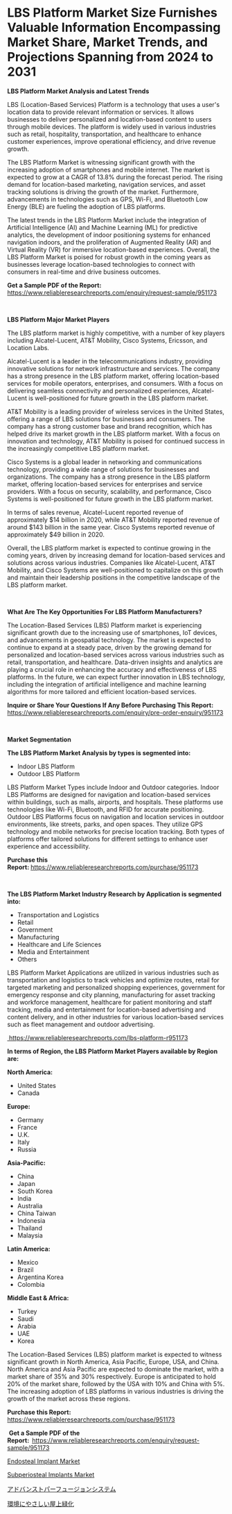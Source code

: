 <p><h1>LBS Platform Market Size Furnishes Valuable Information Encompassing Market Share, Market Trends, and Projections Spanning from 2024 to 2031</h1></p><p><strong>LBS Platform Market Analysis and Latest Trends</strong></p>
<p><p>LBS (Location-Based Services) Platform is a technology that uses a user's location data to provide relevant information or services. It allows businesses to deliver personalized and location-based content to users through mobile devices. The platform is widely used in various industries such as retail, hospitality, transportation, and healthcare to enhance customer experiences, improve operational efficiency, and drive revenue growth.</p><p>The LBS Platform Market is witnessing significant growth with the increasing adoption of smartphones and mobile internet. The market is expected to grow at a CAGR of 13.8% during the forecast period. The rising demand for location-based marketing, navigation services, and asset tracking solutions is driving the growth of the market. Furthermore, advancements in technologies such as GPS, Wi-Fi, and Bluetooth Low Energy (BLE) are fueling the adoption of LBS platforms.</p><p>The latest trends in the LBS Platform Market include the integration of Artificial Intelligence (AI) and Machine Learning (ML) for predictive analytics, the development of indoor positioning systems for enhanced navigation indoors, and the proliferation of Augmented Reality (AR) and Virtual Reality (VR) for immersive location-based experiences. Overall, the LBS Platform Market is poised for robust growth in the coming years as businesses leverage location-based technologies to connect with consumers in real-time and drive business outcomes.</p></p>
<p><strong>Get a Sample PDF of the Report:&nbsp;</strong> <a href="https://www.reliableresearchreports.com/enquiry/request-sample/951173">https://www.reliableresearchreports.com/enquiry/request-sample/951173</a></p>
<p>&nbsp;</p>
<p><strong>LBS Platform Major Market Players</strong></p>
<p><p>The LBS platform market is highly competitive, with a number of key players including Alcatel-Lucent, AT&T Mobility, Cisco Systems, Ericsson, and Location Labs. </p><p>Alcatel-Lucent is a leader in the telecommunications industry, providing innovative solutions for network infrastructure and services. The company has a strong presence in the LBS platform market, offering location-based services for mobile operators, enterprises, and consumers. With a focus on delivering seamless connectivity and personalized experiences, Alcatel-Lucent is well-positioned for future growth in the LBS platform market.</p><p>AT&T Mobility is a leading provider of wireless services in the United States, offering a range of LBS solutions for businesses and consumers. The company has a strong customer base and brand recognition, which has helped drive its market growth in the LBS platform market. With a focus on innovation and technology, AT&T Mobility is poised for continued success in the increasingly competitive LBS platform market.</p><p>Cisco Systems is a global leader in networking and communications technology, providing a wide range of solutions for businesses and organizations. The company has a strong presence in the LBS platform market, offering location-based services for enterprises and service providers. With a focus on security, scalability, and performance, Cisco Systems is well-positioned for future growth in the LBS platform market.</p><p>In terms of sales revenue, Alcatel-Lucent reported revenue of approximately $14 billion in 2020, while AT&T Mobility reported revenue of around $143 billion in the same year. Cisco Systems reported revenue of approximately $49 billion in 2020.</p><p>Overall, the LBS platform market is expected to continue growing in the coming years, driven by increasing demand for location-based services and solutions across various industries. Companies like Alcatel-Lucent, AT&T Mobility, and Cisco Systems are well-positioned to capitalize on this growth and maintain their leadership positions in the competitive landscape of the LBS platform market.</p></p>
<p>&nbsp;</p>
<p><strong>What Are The Key Opportunities For LBS Platform Manufacturers?</strong></p>
<p><p>The Location-Based Services (LBS) Platform market is experiencing significant growth due to the increasing use of smartphones, IoT devices, and advancements in geospatial technology. The market is expected to continue to expand at a steady pace, driven by the growing demand for personalized and location-based services across various industries such as retail, transportation, and healthcare. Data-driven insights and analytics are playing a crucial role in enhancing the accuracy and effectiveness of LBS platforms. In the future, we can expect further innovation in LBS technology, including the integration of artificial intelligence and machine learning algorithms for more tailored and efficient location-based services.</p></p>
<p><strong>Inquire or Share Your Questions If Any Before Purchasing This Report:</strong> <a href="https://www.reliableresearchreports.com/enquiry/pre-order-enquiry/951173">https://www.reliableresearchreports.com/enquiry/pre-order-enquiry/951173</a></p>
<p>&nbsp;</p>
<p><strong>Market Segmentation</strong></p>
<p><strong>The LBS Platform Market Analysis by types is segmented into:</strong></p>
<p><ul><li>Indoor LBS Platform</li><li>Outdoor LBS Platform</li></ul></p>
<p><p>LBS Platform Market Types include Indoor and Outdoor categories. Indoor LBS Platforms are designed for navigation and location-based services within buildings, such as malls, airports, and hospitals. These platforms use technologies like Wi-Fi, Bluetooth, and RFID for accurate positioning. Outdoor LBS Platforms focus on navigation and location services in outdoor environments, like streets, parks, and open spaces. They utilize GPS technology and mobile networks for precise location tracking. Both types of platforms offer tailored solutions for different settings to enhance user experience and accessibility.</p></p>
<p><strong>Purchase this Report:&nbsp;</strong><a href="https://www.reliableresearchreports.com/purchase/951173">https://www.reliableresearchreports.com/purchase/951173</a></p>
<p>&nbsp;</p>
<p><strong>The LBS Platform Market Industry Research by Application is segmented into:</strong></p>
<p><ul><li>Transportation and Logistics</li><li>Retail</li><li>Government</li><li>Manufacturing</li><li>Healthcare and Life Sciences</li><li>Media and Entertainment</li><li>Others</li></ul></p>
<p><p>LBS Platform Market Applications are utilized in various industries such as transportation and logistics to track vehicles and optimize routes, retail for targeted marketing and personalized shopping experiences, government for emergency response and city planning, manufacturing for asset tracking and workforce management, healthcare for patient monitoring and staff tracking, media and entertainment for location-based advertising and content delivery, and in other industries for various location-based services such as fleet management and outdoor advertising.</p></p>
<p><a href="https://www.reliableresearchreports.com/lbs-platform-r951173">&nbsp;https://www.reliableresearchreports.com/lbs-platform-r951173</a></p>
<p><strong>In terms of Region, the LBS Platform Market Players available by Region are:</strong></p>
<p>
    <p> <strong> North America: </strong>
        <ul>
            <li>United States</li>
            <li>Canada</li>
        </ul>
        </p> 
    <p> <strong> Europe: </strong>
        <ul>
            <li>Germany</li>
            <li>France</li>
            <li>U.K.</li>
            <li>Italy</li>
            <li>Russia</li>
        </ul>
        </p> 
    <p> <strong> Asia-Pacific: </strong>
        <ul>
            <li>China</li>
            <li>Japan</li>
            <li>South Korea</li>
            <li>India</li>
            <li>Australia</li>
            <li>China Taiwan</li>
            <li>Indonesia</li>
            <li>Thailand</li>
            <li>Malaysia</li>
        </ul>
        </p> 
    <p> <strong> Latin America: </strong>
        <ul>
            <li>Mexico</li>
            <li>Brazil</li>
            <li>Argentina Korea</li>
            <li>Colombia</li>
        </ul>
        </p> 
    <p> <strong> Middle East & Africa: </strong>
        <ul>
            <li>Turkey</li>
            <li>Saudi</li>
            <li>Arabia</li>
            <li>UAE</li>
            <li>Korea</li>
        </ul>
    </p>
    </p>
<p><p>The Location-Based Services (LBS) platform market is expected to witness significant growth in North America, Asia Pacific, Europe, USA, and China. North America and Asia Pacific are expected to dominate the market, with a market share of 35% and 30% respectively. Europe is anticipated to hold 20% of the market share, followed by the USA with 10% and China with 5%. The increasing adoption of LBS platforms in various industries is driving the growth of the market across these regions.</p></p>
<p><strong>Purchase this Report: </strong><a href="https://www.reliableresearchreports.com/purchase/951173">https://www.reliableresearchreports.com/purchase/951173</a></p>
<p>&nbsp;<strong>Get a Sample PDF of the Report:&nbsp;&nbsp;</strong><a href="https://www.reliableresearchreports.com/enquiry/request-sample/951173">https://www.reliableresearchreports.com/enquiry/request-sample/951173</a></p>
<p><strong></strong></p>
<p><p><a href="https://github.com/gamblestampleyjenny50m5sl6/Market-Research-Report-List-3/blob/main/endosteal-implant-market.md">Endosteal Implant Market</a></p><p><a href="https://github.com/nicholepatriciadoylenwnrjr0/Market-Research-Report-List-3/blob/main/subperiosteal-implants-market.md">Subperiosteal Implants Market</a></p><p><a href="https://github.com/AdellaPrice2023/Market-Research-Report-List-2/blob/main/3776034173278.md">アドバンストパーフュージョンシステム</a></p><p><a href="https://github.com/AbigaleHuel/Market-Research-Report-List-1/blob/main/5540651173279.md">環境にやさしい屋上緑化</a></p></p>
